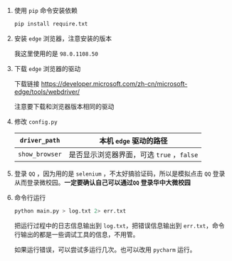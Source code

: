 1. 使用 `pip` 命令安装依赖
   
   ``` bash
   pip install require.txt
   ```
   
2. 安装 `edge` 浏览器，注意安装的版本

   我这里使用的是 ` 98.0.1108.50 ` 

3. 下载 `edge` 浏览器的驱动

   下载链接 https://developer.microsoft.com/zh-cn/microsoft-edge/tools/webdriver/

   注意要下载和浏览器版本相同的驱动

4. 修改 `config.py` 

   | `driver_path`  | 本机 `edge` 驱动的路径                    |
   | -------------- | ----------------------------------------- |
   | `show_browser` | 是否显示浏览器界面，可选 `true` ，`false` |

5. 登录 `QQ` ，因为用的是 `selenium` ，不太好搞验证码，所以是模拟点击 `QQ` 登录从而登录微校园。**一定要确认自己可以通过`QQ` 登录华中大微校园** 

6. 命令行运行

   ~~~ bash
   python main.py > log.txt 2> err.txt
   ~~~

   把运行过程中的日志信息输出到 `log.txt`，把错误信息输出到 `err.txt`，命令行输出的都是一些调试工具的信息，不用管。

   如果运行错误，可以尝试多运行几次。也可以改用 `pycharm` 运行。

